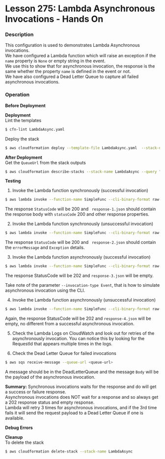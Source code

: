 # Lesson 275: Lambda Asynchronous Invocations - Hands On

### Description

This configuration is used to demonstrates Lambda Asynchronous invocations.  
We have configured a Lambda function which will raise an exception if the `name` property is `None` or empty string in the event.  
We use this to show that for asynchronous invocation, the response is the same whether the property `name` is defined in the event or not.  
We have also configured a Dead Letter Queue to capture all failed asynchronous invocations.

### Operation

**Before Deployment**

**Deployment**  
Lint the templates

```bash
$ cfn-lint LambdaAsync.yaml
```

Deploy the stack

```bash
$ aws cloudformation deploy --template-file LambdaAsync.yaml  --stack-name LambdaAsync --capabilities CAPABILITY_IAM --disable-rollback
```

**After Deployment**  
Get the `QueueUrl` from the stack outputs

```bash
$ aws cloudformation describe-stacks --stack-name LambdaAsync --query "Stacks[0].Outputs" --no-cli-pager
```

**Testing**

1. Invoke the Lambda function synchronously (successful invocation)

```bash
$ aws lambda invoke --function-name SimpleFunc --cli-binary-format raw-in-base64-out --payload '{"from": "sync", "name": "chucks" }' response-1.json
```

The response `StatusCode` will be 200 and ` response-1.json` should contain the response body with `statusCode` 200 and other response properties.

2. Invoke the Lambda function synchronously (unsuccessful invocation)

```bash
$ aws lambda invoke --function-name SimpleFunc --cli-binary-format raw-in-base64-out --payload '{"from": "sync", "name": "" }' response-2.json
```

The response `StatusCode` will be 200 and ` response-2.json` should contain the `errorMessage` and `Exception` details.

3. Invoke the Lambda function asynchronously (successful invocation)

```bash
$ aws lambda invoke --function-name SimpleFunc --cli-binary-format raw-in-base64-out --payload '{"from": "async", "name": "chucks" }' --invocation-type Event response-3.json
```

The response StatusCode will be 202 and `response-3.json` will be empty.

Take note of the parameter `--invocation-type Event`, that is how to simulate asynchronous invocation using the CLI.

4. Invoke the Lambda function asynchronously (unsuccessful invocation)

```bash
$ aws lambda invoke --function-name SimpleFunc --cli-binary-format raw-in-base64-out --payload '{"from": "async", "name": "" }' --invocation-type Event response-4.json
```

Again, the response StatusCode will be 202 and `response-4.json` will be empty, no different from a successful asynchronous invocation.

5. Check the Lambda Logs on CloudWatch and look out for retries of the asynchronously invocation. You can notice this by looking for the RequestId that appears multiple times in the logs.

6. Check the Dead Letter Queue for failed invocations

```bash
$ aws sqs receive-message --queue-url <queue-url>
```

A message should be in the DeadLetterQueue and the message `Body` will be the payload of the asynchronous invocation.

**Summary:** Synchronous invocations waits for the response and do will get a success or failure response.  
Asynchronous invocations does NOT wait for a response and so always get a 202 response status and empty response.  
Lambda will retry 3 times for asynchronous invocations, and if the 3rd time fails it will send the request payload to a Dead Letter Queue if one is available.

**Debug Errors**

**Cleanup**  
To delete the stack

```bash
$ aws cloudformation delete-stack --stack-name LambdaAsync
```
